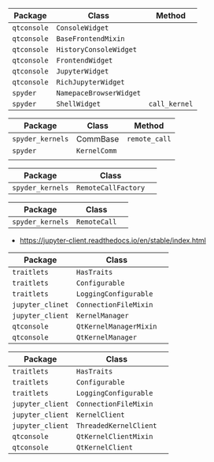 | Package     | Class                   | Method        |
| ----------- | ----------------------- | ------------- |
| `qtconsole` | `ConsoleWidget`         |               |
| `qtconsole` | `BaseFrontendMixin`     |               |
| `qtconsole` | `HistoryConsoleWidget`  |               |
| `qtconsole` | `FrontendWidget`        |               |
| `qtconsole` | `JupyterWidget`         |               |
| `qtconsole` | `RichJupyterWidget`     |               |
| `spyder`    | `NamepaceBrowserWidget` |               |
| `spyder`    | `ShellWidget`           | `call_kernel` |





| Package          | Class        | Method        |
| ---------------- | ------------ | ------------- |
| `spyder_kernels` | CommBase     | `remote_call` |
| `spyder`         | `KernelComm` |               |
|                  |              |               |



| Package          | Class               |      |
| ---------------- | ------------------- | ---- |
| `spyder_kernels` | `RemoteCallFactory` |      |



| Package          | Class        |      |
| ---------------- | ------------ | ---- |
| `spyder_kernels` | `RemoteCall` |      |


* https://jupyter-client.readthedocs.io/en/stable/index.html

| Package          | Class                  |      |
| ---------------- | ---------------------- | ---- |
| `traitlets`      | `HasTraits`            |      |
| `traitlets`      | `Configurable`         |      |
| `traitlets`      | `LoggingConfigurable`  |      |
| `jupyter_clinet` | `ConnectionFileMixin`  |      |
| `jupyter_client` | `KernelManager`        |      |
| `qtconsole`      | `QtKernelManagerMixin` |      |
| `qtconsole`      | `QtKernelManager`      |      |



| Package          | Class                  |      |
| ---------------- | ---------------------- | ---- |
| `traitlets`      | `HasTraits`            |      |
| `traitlets`      | `Configurable`         |      |
| `traitlets`      | `LoggingConfigurable`  |      |
| `jupyter_client` | `ConnectionFileMixin`  |      |
| `jupyter_client` | `KernelClient`         |      |
| `jupyter_client` | `ThreadedKernelClient` |      |
| `qtconsole`      | `QtKernelClientMixin`  |      |
| `qtconsole`      | `QtKernelClient`       |      |



